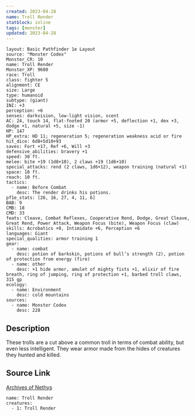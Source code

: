 ```yaml
---
created: 2023-04-28
name: Troll Render
statblock: inline
tags: [monster]
updated: 2023-04-28
---
```

```statblock
layout: Basic Pathfinder 1e Layout
source: "Monster Codex"
Monster_CR: 10
name: Troll Render
Monster_XP: 9600
race: Troll
class: fighter 5
alignment: CE
size: Large
type: humanoid
subtype: (giant)
INI: +3
perception: +6
senses: darkvision, low-light vision, scent
AC: 24, touch 14, flat-footed 20 (armor +5, deflection +1, dex +3, dodge +1, natural +5, size -1)
HP: 147
HP_extra: HD 11; regeneration 5; regeneration weakness acid or fire
hit_dice: 6d8+5d10+93
saves: Fort +17, Ref +6, Will +3
defensive_abilities: bravery +1
speed: 30 ft.
melee: bite +19 (1d8+10), 2 claws +19 (1d6+10)
special_attacks: rend (2 claws, 1d6+12), weapon training (natural +1)
space: 10 ft.
reach: 10 ft.
tactics:
  - name: Before Combat
    desc: The render drinks his potions.
pf1e_stats: [26, 16, 27, 4, 11, 6]
BAB: 9
CMB: 18
CMD: 33
feats: Cleave, Combat Reflexes, Cooperative Rend, Dodge, Great Cleave, Great Rend, Power Attack, Weapon Focus (bite), Weapon Focus (claw)
skills: Acrobatics +0, Intimidate +6, Perception +6
languages: Giant
special_qualities: armor training 1
gear:
  - name: combat
    desc: potion of barkskin, potions of bull’s strength (2), potion of protection from energy (fire)
  - name: other
    desc: +1 hide armor, amulet of mighty fists +1, elixir of fire breath, ring of jumping, ring of protection +1, barbed troll claws, 315 gp
ecology:
  - name: Environment
    desc: cold mountains
sources:
  - name: Monster Codex
    desc: 228
```
## Description
These trolls are a cut above a common troll in terms of combat ability, but even less intelligent. They wear armor made from the hides of creatures they hunted and killed.
## Source Link
[Archives of Nethys](https://aonprd.com/MonsterDisplay.aspx?ItemName=Troll%20Render)
```encounter-table
name: Troll Render
creatures:
  - 1: Troll Render
```
